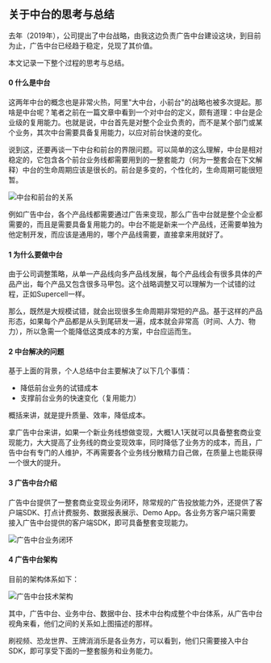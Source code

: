 ## 关于中台的思考与总结

去年（2019年），公司提出了中台战略，由我这边负责广告中台建设这块，到目前为止，广告中台已经趋于稳定，兑现了其价值。

本文记录一下整个过程的思考与总结。

#### 0 什么是中台

这两年中台的概念也是非常火热，阿里"大中台，小前台"的战略也被多次提起。那啥是中台呢？笔者之前在一篇文章中看到一个对中台的定义，颇有道理：中台是企业级的复用能力。也就是说，中台首先是对整个企业负责的，而不是某个部门或某个业务，其次中台需要具备复用能力，以应对前台快速的变化。

说到这，还要再谈一下中台和前台的界限问题。可以简单的这么理解，中台是相对稳定的，它包含各个前台业务线都需要用到的一整套能力（何为一整套会在下文解释）中台的生命周期应该是很长的。前台是多变的，个性化的，生命周期可能很短暂。

![中台和前台的关系](http://image.feathers.top/image/中台和前台的关系.png)

例如广告中台，各个产品线都需要通过广告来变现，那么广告中台就是整个企业都需要的，而且是需要具备复用能力的。中台不能是新来一个产品线，还需要单独为他定制开发，而应该是通用的，哪个产品线需要，直接拿来用就好了。

#### 1 为什么要做中台

由于公司调整策略，从单一产品线向多产品线发展，每个产品线会有很多具体的产品产出，每个产品又包含很多马甲包。这个战略调整又可以理解为一个试错的过程，正如Supercell一样。

那么，既然是大规模试错，就会出现很多生命周期非常短的产品。基于这样的产品形态，如果每个产品都是从头到尾研发一遍，成本就会非常高（时间、人力、物力），所以急需一个能降低这类成本的方案，中台应运而生。

#### 2 中台解决的问题

基于上面的背景，个人总结中台主要解决了以下几个事情：

* 降低前台业务的试错成本
* 支撑前台业务的快速变化（复用能力）

概括来讲，就是提升质量、效率，降低成本。

拿广告中台来讲，如果一个新业务线想做变现，大概1人1天就可以具备整套商业变现能力，大大提高了业务线的商业变现效率，同时降低了业务方的成本，而且，广告中台有专门的人维护，不再需要各个业务线分散精力自己做，在质量上也能获得一个很大的提升。

#### 3 广告中台介绍

广告中台提供了一整套商业变现业务闭环，除常规的广告投放能力外，还提供了客户端SDK、打点计费服务、数据报表展示、Demo App。各业务方客户端只需要接入广告中台提供的客户端SDK，即可具备整套变现能力。

![广告中台业务闭环](http://image.feathers.top/image/广告中台业务闭环.png)

#### 4 广告中台架构

目前的架构体系如下：

![广告中台技术架构](http://image.feathers.top/image/广告中台技术架构.png)

其中，广告中台、业务中台、数据中台、技术中台构成整个中台体系，从广告中台视角来看，他们之间的关系如上图描述的那样。

刷视频、恐龙世界、王牌消消乐是各业务方，可以看到，他们只需要接入中台SDK，即可享受下面的一整套服务和业务能力。



